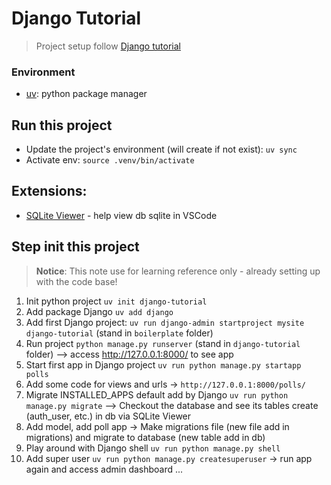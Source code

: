 # Django Tutorial
> Project setup follow [Django tutorial](https://docs.djangoproject.com/en/5.1/intro/tutorial01/)

### Environment
- [uv](https://docs.astral.sh/uv): python package manager

## Run this project
- Update the project's environment (will create if not exist): `uv sync`
- Activate env: `source .venv/bin/activate`

## Extensions:
- [SQLite Viewer](https://marketplace.visualstudio.com/items?itemName=qwtel.sqlite-viewer) - help view db sqlite in VSCode

## Step init this project
> **Notice**: This note use for learning reference only - already setting up with the code base!

1. Init python project `uv init django-tutorial`
2. Add package Django `uv add django`
3. Add first Django project: `uv run django-admin startproject mysite django-tutorial` (stand in `boilerplate` folder)
4. Run project `python manage.py runserver` (stand in `django-tutorial` folder) --> access http://127.0.0.1:8000/ to see app
5. Start first app in Django project `uv run python manage.py startapp polls`
6. Add some code for views and urls -> `http://127.0.0.1:8000/polls/`
7. Migrate INSTALLED_APPS default add by Django `uv run python manage.py migrate` --> Checkout the database and see its tables create (auth_user, etc.) in db via SQLite Viewer
8. Add model, add poll app -> Make migrations file (new file add in migrations) and migrate to database (new table add in db)
9. Play around with Django shell `uv run python manage.py shell`
10. Add super user `uv run python manage.py createsuperuser` -> run app again and access admin dashboard
...
